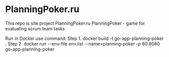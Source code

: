 # PlanningPoker.ru
This repo is site project PlanningPoker.ru
PlanningPoker - game for evaluating scrum team tasks

Run in Docker use command:
Step 1. docker build -t go-app-planning-poker .
Step 2. docker run --env-file env.list --name=planning-poker -p 80:8080 go-app-planning-poker